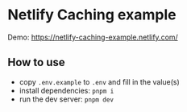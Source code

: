 # Netlify Caching example

Demo: <https://netlify-caching-example.netlify.com/>

## How to use

- copy `.env.example` to `.env` and fill in the value(s)
- install dependencies: `pnpm i`
- run the dev server: `pnpm dev`
